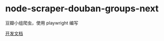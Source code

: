 # node-scraper-douban-groups-next

豆瓣小组爬虫，使用 playwright 编写

[开发文档](https://lixiang810.github.io/NSDBG-Next/)
